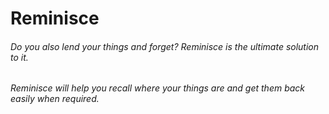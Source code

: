 # Reminisce

###### Do you also lend your things and forget? Reminisce is the ultimate solution to it.
###### Reminisce will help you recall where your things are and get them back easily when required.
